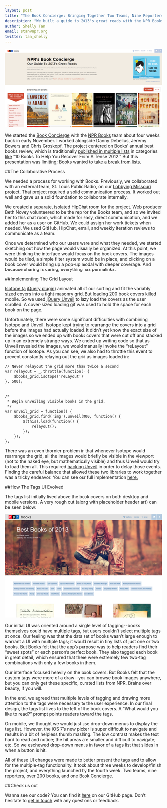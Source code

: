 ```yaml
---
layout: post
title: "The Book Concierge: Bringing Together Two Teams, Nine Reporters, And Over 200 Books"
description: "We built a guide to 2013's great reads with the NPR Books team. Here's how we did it."
author: Shelly Tan
email: stan@npr.org
twitter: tan_shelly
---
```


![The current Books Concierge](/img/posts/new-books.png)

We started the [Book Concierge](http://apps.npr.org/best-books-2013/) with the [NPR Books](http://www.npr.org/books/) team about four weeks back in early November. I worked alongside Danny Debelius, Jeremy Bowers and Chris Groskopf. The project centered on Books’ annual best books review, which is traditionally [published in multiple lists](http://www.npr.org/series/165293711/best-books-of-2012) in categories [like](http://www.npr.org/templates/story/story.php?storyId=247389525&live=1) “10 Books To Help You Recover From A Tense 2012.” But this presentation was limiting; Books wanted to [take a break from lists.](http://www.npr.org/blogs/monkeysee/2013/12/04/247389525/a-list-of-reasons-we-re-taking-a-break-from-lists)

##The Collaborative Process  

We needed a process for working with Books. Previously, we collaborated with an external team, St. Louis Public Radio, on our [Lobbying Missouri project.](http://www.lobbyingmissouri.org/) That project required a solid communication process. It worked out well and gave us a solid foundation to collaborate internally.

We created a separate, isolated HipChat room for the project. Web producer Beth Novey volunteered to be the rep for the Books team, and so we invited her to this chat room, which made for easy, direct communication, and we added her as a user on GitHub. We could assign her work tickets when needed. We used GitHub, HipChat, email, and weekly iteration reviews to communicate as a team. 

Once we determined who our users were and what they needed, we started sketching out how the page would visually be organized. At this point, we were thinking the interface would focus on the book covers. The images would be tiled, a simple filter system would be in place, and clicking on a book cover would bring up a pop-up modal with deeper coverage. And because sharing is caring, everything has permalinks.

##Implementing The Grid Layout

[Isotope (a jQuery plugin)](http://isotope.metafizzy.co/) animated all of our sorting and fit the variably sized covers into a tight masonry grid. But loading 200 book covers killed mobile. So we used [jQuery Unveil](http://luis-almeida.github.io/unveil/) to lazy load the covers as the user scrolled. A cover-sized loading gif was used to hold the space for each book on the page.

Unfortunately, there were some significant difficulties with combining Isotope and Unveil. Isotope kept trying to rearrange the covers into a grid before the images had actually loaded. It didn’t yet know the exact size of the images so we ended up with books covers that were cut off and stacked up in an extremely strange ways. We ended up writing code so that as Unveil revealed the images, we would manually invoke the “reLayout” function of Isotope. As you can see, we also had to throttle this event to prevent constantly relaying out the grid as images loaded in:

	// Never relayout the grid more than twice a second
	var relayout = _.throttle(function() {
	    $books_grid.isotope('reLayout');
	}, 500);
	 
	 
	/*
	 * Begin unveiling visible books in the grid.
	 */
	var unveil_grid = function() {
	    $books_grid.find('img').unveil(800, function() {
	        $(this).load(function() {
	            relayout();
	        });
	    });
	};  

There was an even thornier problem in that whenever Isotope would rearrange the grid, all the images would briefly be visible in the viewport (not to the naked eye, but mathematically visible) and thus Unveil would try to load them all. This required [hacking Unveil](https://github.com/nprapps/books13/blob/master/www/js/lib/jquery.unveil.js##L50) in order to delay those events. Finding the careful balance that allowed these two libraries to work together was a tricky endeavor. You can see our full implementation [here.](https://github.com/nprapps/books13/blob/master/www/js/app.js)

##How The Tags UI Evolved

The tags list initially lived above the book covers on both desktop and mobile versions. A very rough cut (along with placeholder header art) can be seen below:

![Rough draft of the Books Concierge](/img/posts/old-books.png)  

Our initial UI was oriented around a single level of tagging--books themselves could have multiple tags, but users couldn’t select multiple tags at once. Our feeling was that the data set of books wasn’t large enough to warrant a UI with multiple tags; it would result in tiny lists of just one or two books. But Books felt that the app’s purpose was to help readers find their “sweet spots” or each person’s perfect book. They also tagged each book in great detail, which ensured that there were extremely few two-tag combinations with only a few books in them.

Our interface focused heavily on the book covers. But Books felt that the custom tags were more of a draw--you can browse book images anywhere, but you can only get these specific, curated lists from NPR. Brains over beauty, if you will.

In the end, we agreed that multiple levels of tagging and drawing more attention to the tags were necessary to the user experience. In our final design, the tags list lives to the left of the book covers. A “What would you like to read?” prompt points readers toward the tags. 

On mobile, we thought we would just use drop-down menus to display the tags list. However, the iOS 7’s new picker is super difficult to navigate and results in a bit of helpless thumb mashing. The low contrast makes the text hard to read and notice; the hit areas are smaller and difficult to navigate; etc.  So we eschewed drop-down menus in favor of a tags list that slides in when a button is hit. 

All of these UI changes were made to better present the tags and to allow for the multiple-tag functionality. It took about three weeks to develop/finish the project, and everything launched by the fourth week. Two teams, nine reporters, over 200 books, and one Book Concierge.

##Check us out

Wanna see our code? You can find it [here](https://github.com/nprapps/books13) on our GitHub page. Don’t hesitate to [get in touch](mailto:nprapps@npr.org) with any questions or feedback. 

